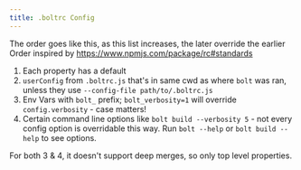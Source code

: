 ```yaml
---
title: .boltrc Config 
---
```


The order goes like this, as this list increases, the later override the earlier
Order inspired by https://www.npmjs.com/package/rc#standards

1. Each property has a default
2. `userConfig` from `.boltrc.js` that's in same cwd as where `bolt` was ran, unless they use `--config-file path/to/.boltrc.js`
3. Env Vars with `bolt_` prefix; `bolt_verbosity=1` will override `config.verbosity` - case matters!
4. Certain command line options like `bolt build --verbosity 5` - not every config option is overridable this way. Run `bolt --help` or `bolt build --help` to see options.

For both 3 & 4, it doesn't support deep merges, so only top level properties.
